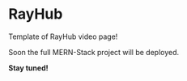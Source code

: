 # RayHub

Template of RayHub video page!

Soon the full MERN-Stack project will be deployed.

**Stay tuned!**
